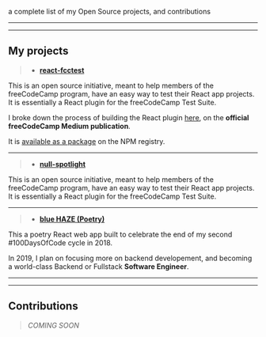 a complete list of my Open Source projects, and contributions 

- - -
- - -

## My projects

> * [**react-fcctest**](https://github.com/Usheninte/react-fcctest)

This is an open source initiative, meant to help members of the freeCodeCamp program, have an easy way to test their React app projects. It is essentially a React plugin for the freeCodeCamp Test Suite.  

I broke down the process of building the React plugin [here](https://medium.freecodecamp.org/change-the-world-one-line-of-code-at-a-time-5162b229f35e), on the **official freeCodeCamp Medium publication**.  

It is [available as a package](https://www.npmjs.com/package/react-fcctest) on the NPM registry.

- - -

> * [**null-spotlight**](https://www.npmjs.com/package/react-fcctest)

This is an open source initiative, meant to help members of the freeCodeCamp program, have an easy way to test their React app projects. It is essentially a React plugin for the freeCodeCamp Test Suite.

- - -

> * [**blue HAZE (Poetry)**](https://github.com/Usheninte/blue-haze)

This a poetry React web app built to celebrate the end of my second #100DaysOfCode cycle in 2018.  

In 2019, I plan on focusing more on backend developement, and becoming a world-class Backend or Fullstack **Software Engineer**.

- - -
- - -

## Contributions

> _COMING SOON_